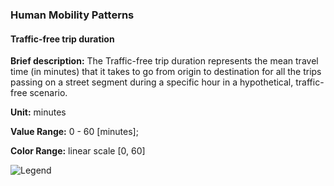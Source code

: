 ### Human Mobility Patterns

#### Traffic-free trip duration

**Brief description:** The Traffic-free trip duration represents the mean travel time (in minutes) that it takes to go from origin to destination for all the trips passing on a street segment during a specific hour in a hypothetical, traffic-free scenario.

**Unit:** minutes

**Value Range:** 0 - 60 [minutes];

**Color Range:** linear scale [0, 60]

![Legend](legends/gtif/AQ4_duration.png "Traffic-free trip duration")
